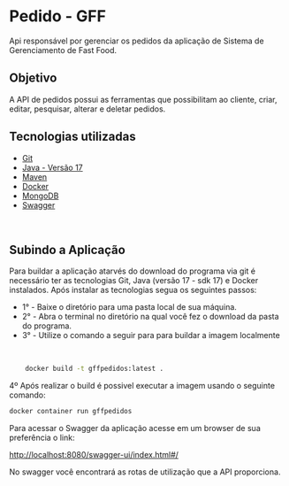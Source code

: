 # **Pedido - GFF**

Api responsável por gerenciar os pedidos da aplicação de Sistema de Gerenciamento de Fast Food.

## **Objetivo**
A API de pedidos possui as ferramentas que possibilitam ao cliente, criar, editar, pesquisar, alterar e deletar pedidos.

## **Tecnologias utilizadas**
- [Git](https://git-scm.com/downloads)
- [Java - Versão 17](https://www.oracle.com/java/)
- [Maven](https://maven.apache.org/)
- [Docker](https://docs.docker.com/)
- [MongoDB](https://www.mongodb.com/)
- [Swagger](https://swagger.io/docs/specification/about/)

<br>

## **Subindo a Aplicação**

Para buildar a aplicação atarvés do download do programa via git é necessário ter as tecnologias Git, Java (versão 17 - sdk 17) e Docker instalados.
Após instalar as tecnologias segua os seguintes passos:
<br>
- 1° - Baixe o diretório para uma pasta local de sua máquina.
- 2° - Abra o terminal no diretório na qual você fez o download da pasta do programa.
- 3° - Utilize o comando a seguir para para buildar a imagem localmente
<br>

```bash
    docker build -t gffpedidos:latest .
```
4º Após realizar o build é possivel executar a imagem usando o seguinte comando:

```bash
docker container run gffpedidos
```

Para acessar o Swagger da aplicação acesse em um browser de sua preferência o link:
<br>

[http://localhost:8080/swagger-ui/index.html#/](http://localhost:8080/swagger-ui/index.html#/)

No swagger você encontrará as rotas de utilização que a API proporciona.
